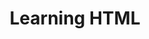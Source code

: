 ---
layout: photo_set
title: Learning HTML
permalink: /posts/learning_html/
time: 10th May, 2022
company: Personal
description: "It is a very interesting day. As most days, I was pretending to work when I randomly got an Ad about having your own website to show off the portfolio. I has been a while since I stopped using Facebook or Twitter, and I just lurk in Reddit for most of the times. <!--more--> I thought I would try making one for my own for fun so, I headed to [namecheap](https://www.namecheap.com) to check if there's any cheap domains. Of course, I am burmese and burmese people are not into getting their own websites if it is not for commercial purposes. Tons of Htuns and Tezas are available, but I thought I will just be playing around so I got a .xyz domain for a year costing me a buck. At first, I thought I would just let the domain redirect to my [linkedin](https://www.linkedin.com/in/htunteza/), which I properly maintained, because I don't think I am willing to pay half a hundred to host it. On the other hand, it's a shame since I got think to build my own space optimized for search engines. After a couple minutes, I found myself on this ridiculously easy to follow guide on how to host your own website on [github pages](https://pages.github.com/), written by [Jonathan McGlone](http://jmcglone.com/guides/github-pages/). So, yes, after 12 to 15 hours of work, I now have my own hteza.xyz which is built on the basic framework suggested by the talented Mr McGlone. Actually, following his guide took only like half an hour, but me having no knowledge on html resulted in this ridiculous workload. I do not think this is perfect and I will continue to work on it. One good thing is that I got my confidence back from it. See, I now work as a data scientist, working with health data. My daily work, excluding the *pretending to work* bit, includes me extracting, transforming and cleaning the electronic health records so that we can apply these for secondary data research. But before the two years of my masters degree, I have NO experience of working with Python, R, SQL or Stata. Health records are all paper based, and my closest work back in undergrad was typing in survey forms into SPSS datasets so that the postgrad students can use those in their thesis. So, when I first started my masters, it was an enormous crash of learning curve coming in waves after waves; not knowing how syntaxs work, parallel classes between Python, R and MatLab, learning biostatistics from the beginning. I managed to; I finished my project, I got my paper, I graduated on time, I actually am the first graduate out of my cohort. I always worry that I would have lost that edge, which is the same reason I would like to do my PhD soon. It's typical for people to worry about turning 30, and I worry too, but for the reason that I might go slow. I still want to know more and I still want to learn new things happening everyday. Today is a productive day, which has reassured me that I am not yet dull at the age of 26. Let's see what I can do more next year."

photos:
    set: temp
    size: 0
---